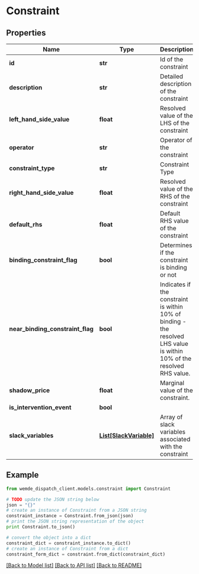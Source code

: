 # Constraint


## Properties

Name | Type | Description | Notes
------------ | ------------- | ------------- | -------------
**id** | **str** | Id of the constraint | [optional] 
**description** | **str** | Detailed description of the constraint | [optional] 
**left_hand_side_value** | **float** | Resolved value of the LHS of the constraint | [optional] 
**operator** | **str** | Operator of the constraint | [optional] 
**constraint_type** | **str** | Constraint Type | [optional] 
**right_hand_side_value** | **float** | Resolved value of the RHS of the constraint | [optional] 
**default_rhs** | **float** | Default RHS value of the constraint | [optional] 
**binding_constraint_flag** | **bool** | Determines if the constraint is binding or not | [optional] 
**near_binding_constraint_flag** | **bool** | Indicates if the constraint is within 10% of binding - the resolved LHS value is within 10% of the resolved RHS value. | [optional] 
**shadow_price** | **float** | Marginal value of the constraint. | [optional] 
**is_intervention_event** | **bool** |  | [optional] 
**slack_variables** | [**List[SlackVariable]**](SlackVariable.md) | Array of slack variables associated with the constraint | [optional] 

## Example

```python
from wemde_dispatch_client.models.constraint import Constraint

# TODO update the JSON string below
json = "{}"
# create an instance of Constraint from a JSON string
constraint_instance = Constraint.from_json(json)
# print the JSON string representation of the object
print Constraint.to_json()

# convert the object into a dict
constraint_dict = constraint_instance.to_dict()
# create an instance of Constraint from a dict
constraint_form_dict = constraint.from_dict(constraint_dict)
```
[[Back to Model list]](../README.md#documentation-for-models) [[Back to API list]](../README.md#documentation-for-api-endpoints) [[Back to README]](../README.md)



